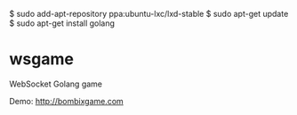 $ sudo add-apt-repository ppa:ubuntu-lxc/lxd-stable
$ sudo apt-get update
$ sudo apt-get install golang

wsgame
======

WebSocket Golang game

Demo: http://bombixgame.com
